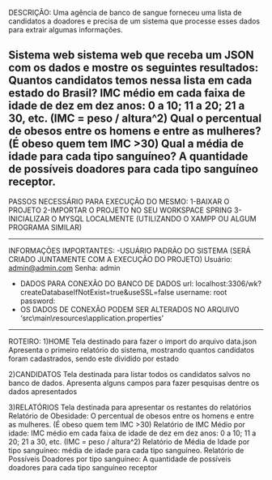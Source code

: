 DESCRIÇÃO: Uma agência de banco de sangue forneceu uma lista de candidatos a doadores e precisa de um sistema que processe esses dados para extrair algumas informações. 

Sistema web sistema web que receba um JSON com os dados e mostre os seguintes resultados: 
Quantos candidatos temos nessa lista em cada estado do Brasil? 
IMC médio em cada faixa de idade de dez em dez anos: 0 a 10; 11 a 20; 21 a 30, etc. (IMC = peso / altura^2) 
Qual o percentual de obesos entre os homens e entre as mulheres? (É obeso quem tem IMC >30)
Qual a média de idade para cada tipo sanguíneo? 
A quantidade de possíveis doadores para cada tipo sanguíneo receptor.
---------------------------------------------------------------------------------------------------------------------------

PASSOS NECESSÁRIO PARA EXECUÇÃO DO MESMO:
1-BAIXAR O PROJETO
2-IMPORTAR O PROJETO NO SEU WORKSPACE SPRING
3-INICIALIZAR O MYSQL LOCALMENTE (UTILIZANDO O XAMPP OU ALGUM PROGRAMA SIMILAR)

---------------------------------------------------------------------------------------------------------------------------

INFORMAÇÕES IMPORTANTES:
-USUÁRIO PADRÃO DO SISTEMA (SERÁ CRIADO JUNTAMENTE COM A EXECUÇÃO DO PROJETO)
	Usuário: admin@admin.com
	Senha: admin
- DADOS PARA CONEXÃO DO BANCO DE DADOS 
	url: localhost:3306/wk?createDatabaseIfNotExist=true&useSSL=false
	username: root
	password:
- OS DADOS DE CONEXÃO PODEM SER ALTERADOS NO ARQUIVO ‘src\main\resources\application.properties’

---------------------------------------------------------------------------------------------------------------------------

ROTEIRO:
1)HOME 
Tela destinado para fazer o import do arquivo data.json 
Apresenta o primeiro relatório do sistema, mostrando quantos candidatos foram cadastrados, sendo este dividido por estado

2)CANDIDATOS
Tela destinada para listar todos os candidatos salvos no banco de dados.
Apresenta alguns campos para fazer pesquisas dentre os dados apresentados

3)RELATÓRIOS
Tela destinada para apresentar os restantes do relatórios
Relatório de Obesidade: O percentual de obesos entre os homens e entre as mulheres. (É obeso quem tem IMC >30)
Relatório de IMC Médio por idade: IMC médio em cada faixa de idade de dez em dez anos: 0 a 10; 11 a 20; 21 a 30, etc. (IMC = peso / altura^2)
Relatório de Média de Idade por tipo sanguíneo: média de idade para cada tipo sanguíneo.
Relatório de Possíveis Doadores por tipo sanguíneo: A quantidade de possíveis doadores para cada tipo sanguíneo receptor


